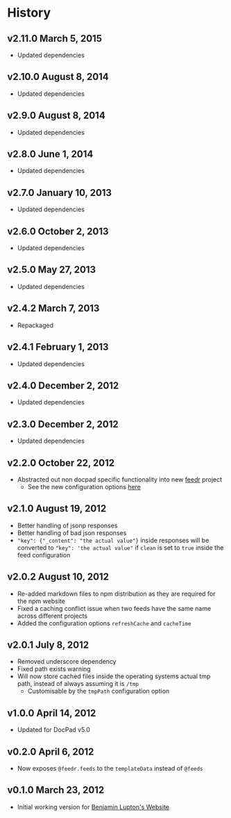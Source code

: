 # History

## v2.11.0 March 5, 2015
- Updated dependencies

## v2.10.0 August 8, 2014
- Updated dependencies

## v2.9.0 August 8, 2014
- Updated dependencies

## v2.8.0 June 1, 2014
- Updated dependencies

## v2.7.0 January 10, 2013
- Updated dependencies

## v2.6.0 October 2, 2013
- Updated dependencies

## v2.5.0 May 27, 2013
- Updated dependencies

## v2.4.2 March 7, 2013
- Repackaged

## v2.4.1 February 1, 2013
- Updated dependencies

## v2.4.0 December 2, 2012
- Updated dependencies

## v2.3.0 December 2, 2012
- Updated dependencies

## v2.2.0 October 22, 2012
- Abstracted out non docpad specific functionality into new [feedr](https://github.com/bevry/feedr) project
	- See the new configuration options [here](https://github.com/bevry/feedr#configuration)

## v2.1.0 August 19, 2012
- Better handling of jsonp responses
- Better handling of bad json responses
- `"key": {"_content": "the actual value"}` inside responses will be converted to `"key": 'the actual value"` if `clean` is set to `true` inside the feed configuration

## v2.0.2 August 10, 2012
- Re-added markdown files to npm distribution as they are required for the npm website
- Fixed a caching conflict issue when two feeds have the same name across different projects
- Added the configuration options `refreshCache` and `cacheTime`

## v2.0.1 July 8, 2012
- Removed underscore dependency
- Fixed path exists warning
- Will now store cached files inside the operating systems actual tmp path, instead of always assuming it is `/tmp`
	- Customisable by the `tmpPath` configuration option

## v1.0.0 April 14, 2012
- Updated for DocPad v5.0

## v0.2.0 April 6, 2012
- Now exposes `@feedr.feeds` to the `templateData` instead of `@feeds`

## v0.1.0 March 23, 2012
- Initial working version for [Benjamin Lupton's Website](https://github.com/balupton/balupton.docpad)
